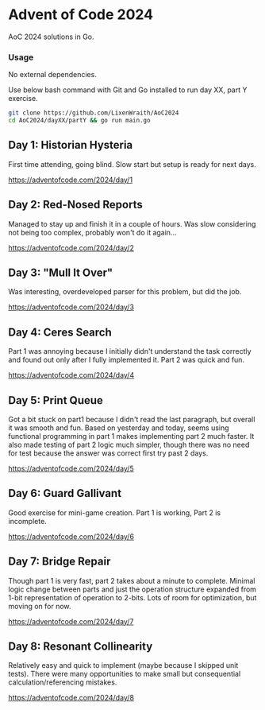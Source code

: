# Advent of Code 2024

AoC 2024 solutions in Go.

### Usage

No external dependencies.

Use below bash command with Git and Go installed to run day XX, part Y exercise.
```bash
git clone https://github.com/LixenWraith/AoC2024
cd AoC2024/dayXX/partY && go run main.go
```

## Day 1: Historian Hysteria
First time attending, going blind. Slow start but setup is ready for next days.

https://adventofcode.com/2024/day/1

## Day 2: Red-Nosed Reports
Managed to stay up and finish it in a couple of hours.
Was slow considering not being too complex, probably won't do it again...

https://adventofcode.com/2024/day/2

## Day 3: "Mull It Over"
Was interesting, overdeveloped parser for this problem, but did the job.

https://adventofcode.com/2024/day/3

## Day 4: Ceres Search
Part 1 was annoying because I initially didn't understand the task correctly and found out only after I fully implemented it.
Part 2 was quick and fun.

https://adventofcode.com/2024/day/4

## Day 5: Print Queue
Got a bit stuck on part1 because I didn't read the last paragraph, but overall it was smooth and fun.
Based on yesterday and today, seems using functional programming in part 1 makes implementing part 2 much faster.
It also made testing of part 2 logic much simpler, though there was no need for test because the answer was correct first try past 2 days.

https://adventofcode.com/2024/day/5

## Day 6: Guard Gallivant

Good exercise for mini-game creation. Part 1 is working, Part 2 is incomplete.

https://adventofcode.com/2024/day/6

## Day 7: Bridge Repair

Though part 1 is very fast, part 2 takes about a minute to complete.
Minimal logic change between parts and just the operation structure expanded from 1-bit representation of operation to 2-bits.
Lots of room for optimization, but moving on for now.

https://adventofcode.com/2024/day/7

## Day 8: Resonant Collinearity

Relatively easy and quick to implement (maybe because I skipped unit tests).
There were many opportunities to make small but consequential calculation/referencing mistakes.

https://adventofcode.com/2024/day/8